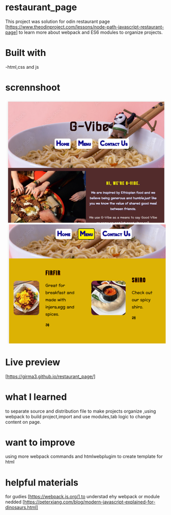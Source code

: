 # restaurant_page
This project was solution for odin restaurant page [https://www.theodinproject.com/lessons/node-path-javascript-restaurant-page] to learn more about webpack and ES6 modules to organize projects.

# Built with
-html,css and js
# scrennshoot
![home-page](./src/home.png)
![menu-page](./src/menu.png)
# Live preview
[https://girma3.github.io/restaurant_page/]
# what I learned
to separate source and distribution file to make projects organize ,using webpack to build project,import and use modules,tab logic to change content on page.
# want to improve
using more webpack commands and htmlwebplugim to create template for html
# helpful materials
for gudies [https://webpack.js.org/],to understad ehy webpack or module nedded [https://peterxjang.com/blog/modern-javascript-explained-for-dinosaurs.html]
